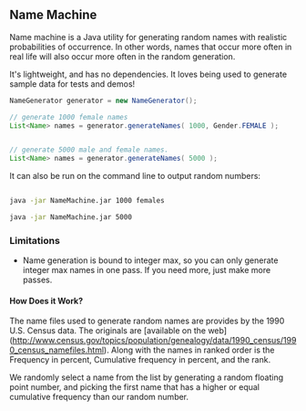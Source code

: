 Name Machine
-----------------------

Name machine is a Java utility for generating random names with realistic probabilities of occurrence.  In other words,
names that occur more often in real life will also occur more often in the random generation.


It's lightweight, and has no dependencies.  It loves being used to generate sample data for tests and demos!


```java
NameGenerator generator = new NameGenerator();

// generate 1000 female names
List<Name> names = generator.generateNames( 1000, Gender.FEMALE );


// generate 5000 male and female names.
List<Name> names = generator.generateNames( 5000 );
```

It can also be run on the command line to output random numbers:

```bash

java -jar NameMachine.jar 1000 females

java -jar NameMachine.jar 5000

```


### Limitations

- Name generation is bound to integer max, so you can only generate integer max names in one pass.  If you need more,
 just make more passes.


#### How Does it Work?

The name files used to generate random names are provides by the 1990 U.S. Census data.  The originals are [available on the web]
(http://www.census.gov/topics/population/genealogy/data/1990_census/1990_census_namefiles.html).  Along with the
names in ranked order is the Frequency in percent, Cumulative frequency in percent, and the rank.

We randomly select a name from the list by generating a random floating point number, and picking the first name that has a higher or equal
cumulative frequency than our random number.


